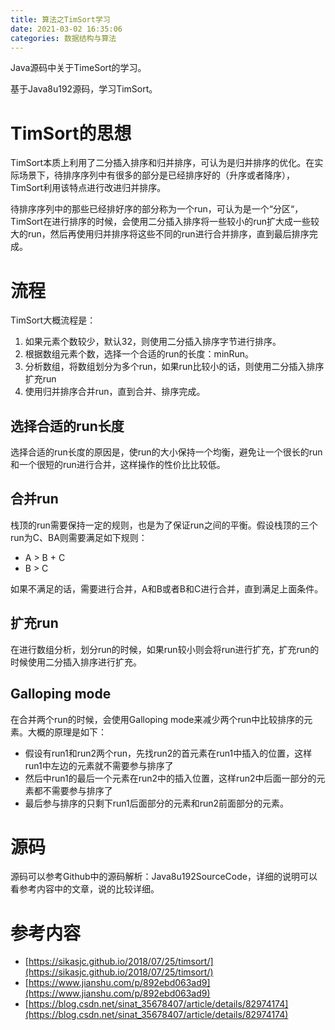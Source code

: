 ```yaml
---
title: 算法之TimSort学习
date: 2021-03-02 16:35:06
categories: 数据结构与算法
---
```


 Java源码中关于TimeSort的学习。

<!--more-->

基于Java8u192源码，学习TimSort。

# TimSort的思想

TimSort本质上利用了二分插入排序和归并排序，可认为是归并排序的优化。在实际场景下，待排序序列中有很多的部分是已经排序好的（升序或者降序），TimSort利用该特点进行改进归并排序。

待排序序列中的那些已经排好序的部分称为一个run，可认为是一个“分区“，TimSort在进行排序的时候，会使用二分插入排序将一些较小的run扩大成一些较大的run，然后再使用归并排序将这些不同的run进行合并排序，直到最后排序完成。

# 流程

TimSort大概流程是：

1. 如果元素个数较少，默认32，则使用二分插入排序字节进行排序。
2. 根据数组元素个数，选择一个合适的run的长度：minRun。
3. 分析数组，将数组划分为多个run，如果run比较小的话，则使用二分插入排序扩充run
4. 使用归并排序合并run，直到合并、排序完成。

## 选择合适的run长度

选择合适的run长度的原因是，使run的大小保持一个均衡，避免让一个很长的run和一个很短的run进行合并，这样操作的性价比比较低。

## 合并run

栈顶的run需要保持一定的规则，也是为了保证run之间的平衡。假设栈顶的三个run为C、BA则需要满足如下规则：

- A > B + C
- B > C

如果不满足的话，需要进行合并，A和B或者B和C进行合并，直到满足上面条件。

## 扩充run

在进行数组分析，划分run的时候，如果run较小则会将run进行扩充，扩充run的时候使用二分插入排序进行扩充。

## Galloping mode

在合并两个run的时候，会使用Galloping mode来减少两个run中比较排序的元素。大概的原理是如下：

- 假设有run1和run2两个run，先找run2的首元素在run1中插入的位置，这样run1中左边的元素就不需要参与排序了
- 然后中run1的最后一个元素在run2中的插入位置，这样run2中后面一部分的元素都不需要参与排序了
- 最后参与排序的只剩下run1后面部分的元素和run2前面部分的元素。

# 源码

源码可以参考Github中的源码解析：Java8u192SourceCode，详细的说明可以看参考内容中的文章，说的比较详细。


# 参考内容

- [https://sikasjc.github.io/2018/07/25/timsort/](https://sikasjc.github.io/2018/07/25/timsort/)
- [https://www.jianshu.com/p/892ebd063ad9](https://www.jianshu.com/p/892ebd063ad9)
- [https://blog.csdn.net/sinat_35678407/article/details/82974174](https://blog.csdn.net/sinat_35678407/article/details/82974174)